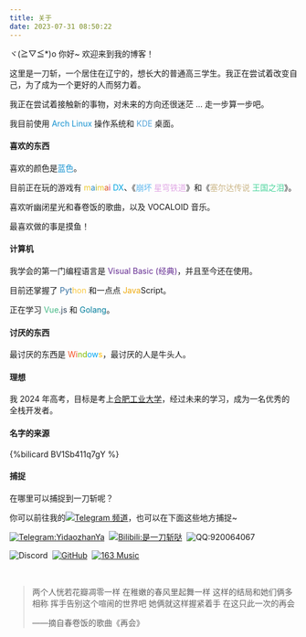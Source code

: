 ```yaml
---
title: 关于
date: 2023-07-31 08:50:22
---
```


<!--新版关于页面，重新建设于 2023.7-->

ヾ(≧▽≦*)o 你好~ 欢迎来到我的博客！

这里是一刀斩，一个居住在辽宁的，想长大的普通高三学生。我正在尝试着改变自己，为了成为一个更好的人而努力着。

我正在尝试着接触新的事物，对未来的方向还很迷茫 ... 走一步算一步吧。

我目前使用 <font color="#1793d1">Arch Linux</font> 操作系统和 <font color="#54a3d8">KDE</font> 桌面。

#### 喜欢的东西

喜欢的颜色是<font color="1793d1">蓝色</font>。

目前正在玩的游戏有 <font color="#eac92c">m</font><font color="#298cc4">a</font><font color="#8baf3f">i</font><font color="#eac92c">m</font><font color="#de5924">a</font><font color="#ca3c86">i</font> <font color="#03a4e0">DX</font>、《<font color="#5eb7ee">崩坏</font> <font color="#e0a7e5">星穹铁道</font>》和《<font color="#cbb687">塞尔达传说</font> <font color="#49d59c">王国之泪</font>》。

喜欢听幽闭星光和春卷饭的歌曲，以及 VOCALOID 音乐。

最喜欢做的事是摸鱼！

#### 计算机

我学会的第一门编程语言是 <font color="#652d92">Visual Basic (经典)</font>，并且至今还在使用。

目前还掌握了 <font color="#336fa1">Pyt</font><font color="#f9c83d">hon</font> 和一点点 <font color="#efaa0f">Java</font>Script。

正在学习 <font color="#42b883">Vue</font><font color="#35495e">.js</font> 和 <font color="#007d9c">Golang</font>。

#### 讨厌的东西

最讨厌的东西是 <font color="#f45326">Wi</font><font color="#82bc06">nd</font><font color="#05a6f1">ow</font><font color="#ffbb08">s</font>，最讨厌的人是牛头人。

#### 理想

我 2024 年高考，目标是考上[合肥工业大学](https://www.hfut.edu.cn/)，经过未来的学习，成为一名优秀的全栈开发者。

#### 名字的来源

{%bilicard BV1Sb411q7gY %}

#### 捕捉

在哪里可以捕捉到一刀斩呢？

你可以前往我的<a href="https://t.me/yidaozhan_channel"><img alt="Telegram 频道" src="https://img.shields.io/badge/Telegram-频道-28a8ea?logo=telegram"></a>，也可以在下面这些地方捕捉~

<p>
<a href="https://t.me/YidaozhanYa"><img src="https://img.shields.io/badge/Telegram-YidaozhanYa-28a8ea?logo=telegram" alt="Telegram:YidaozhanYa"></a>&nbsp; 
<a href="https://space.bilibili.com/485832788"><img alt="Bilibili:是一刀斩哒" src="https://img.shields.io/badge/Bilibili-是一刀斩哒-ff6699?logo=bilibili"></a>&nbsp; 
<img alt="QQ:920064067" src="https://img.shields.io/badge/QQ群-920064067-faad01?logo=tencentqq">
</p>
<p>
<img src="https://img.shields.io/badge/Discord-YidaozhanYa%238565-5865f2?logo=discord" alt="Discord">&nbsp; 
<a href="https://github.com/YidaozhanYa"><img src="https://img.shields.io/badge/GitHub-YidaozhanYa-fff?logo=github" alt="GitHub"></a>&nbsp;
<a href="https://music.163.com/#/user/home?id=3392019481"><img src="https://img.shields.io/badge/%E7%BD%91%E6%98%93%E4%BA%91%E9%9F%B3%E4%B9%90-%E6%98%AF%E4%B8%80%E5%88%80%E6%96%A9%E5%93%92-e60026?logo=youtube-music" alt="163 Music"></a>
</p>
​    
​     

> 两个人恍若花瓣凋零一样
> 在稚嫩的春风里起舞一样
> 这样的结局和她们俩多相称
> 挥手告别这个喧闹的世界吧
> 她俩就这样握紧着手
> 在这只此一次的再会
>
> ——摘自春卷饭的歌曲《再会》

